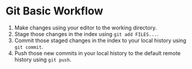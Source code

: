 # Git Basic Workflow

1. Make changes using your editor to the working directory.
1. Stage those changes in the index using `git add FILES...`.
1. Commit those staged changes in the index to your local history using `git commit`.
1. Push those new commits in your local history to the default remote history using `git push`.
